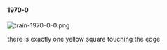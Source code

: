 #### 1970-0
![train-1970-0-0.png](https://github.com/lil-lab/nlvr/raw/master/nlvr/train/images/72/train-1970-0-0.png "train-1970-0-0.png")

there is exactly one yellow square touching the edge